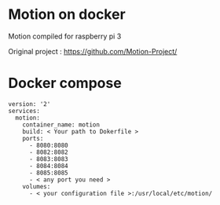 # Motion on docker
Motion compiled for raspberry pi 3

Original project : https://github.com/Motion-Project/

# Docker compose

	version: '2'
	services:
	  motion:
		container_name: motion
		build: < Your path to Dokerfile >
		ports:
		  - 8080:8080
		  - 8082:8082
		  - 8083:8083
		  - 8084:8084
		  - 8085:8085
		  - < any port you need >
		volumes:
		  - < your configuration file >:/usr/local/etc/motion/

